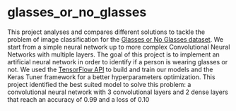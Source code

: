 # glasses_or_no_glasses

This project analyses and compares different solutions to tackle the problem of image classification for the [Glasses or No Glasses dataset](https://www.kaggle.com/datasets/jeffheaton/glasses-or-no-glasses). We start from a simple neural network up to more complex Convolutional Neural Networks with multiple layers.
The goal of this project is to implement an artificial neural network in order to identify if a person is wearing glasses or not. We used the [TensorFlow API](https://www.tensorflow.org) to build and train our models and the Keras Tuner framework for a better hyperparameters optimization. 
This project identified the best suited model to solve this problem: a convolutional neural network with 3 convolutional layers and 2 dense layers that reach an accuracy of 0.99 and a loss of 0.10
